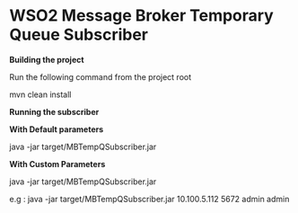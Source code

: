 WSO2 Message Broker Temporary Queue Subscriber
==============================================

**Building the project** 

Run the following command from the project root 

mvn clean install

**Running the subscriber**

**With Default parameters**

java -jar target/MBTempQSubscriber.jar

**With Custom Parameters**

java -jar target/MBTempQSubscriber.jar <IP> <PORT> <USERNAME> <PASSWORD>

e.g : 
java -jar target/MBTempQSubscriber.jar 10.100.5.112 5672 admin admin
